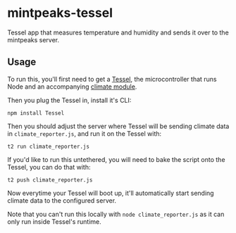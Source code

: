 # mintpeaks-tessel

Tessel app that measures temperature and humidity and sends it over to the mintpeaks server.

## Usage

To run this, you'll first need to get a [Tessel](https://tessel.io), the microcontroller that runs Node and an accompanying [climate module](https://tessel.io/modules#module-climate).

Then you plug the Tessel in, install it's CLI:

```
npm install Tessel
```

Then you should adjust the server where Tessel will be sending climate data in `climate_reporter.js`, and run it on the Tessel with:

```
t2 run climate_reporter.js
```

If you'd like to run this untethered, you will need to bake the script onto the Tessel, you can do that with:

```
t2 push climate_reporter.js
```

Now everytime your Tessel will boot up, it'll automatically start sending climate data to the configured server.

Note that you can't run this locally with `node climate_reporter.js` as it can only run inside Tessel's runtime.

